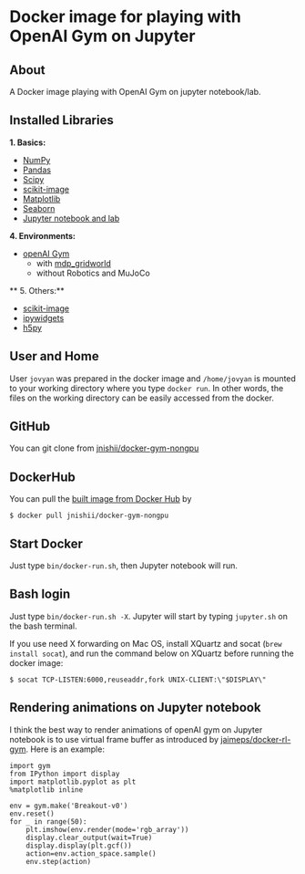 # Docker image for playing with OpenAI Gym on Jupyter

## About

A Docker image playing with OpenAI Gym on jupyter notebook/lab.

## Installed Libraries

**1. Basics:**
- [NumPy](http://www.numpy.org/)
- [Pandas](http://pandas.pydata.org/)
- [Scipy](https://www.scipy.org/)
- [scikit-image](https://scikit-image.org/)
- [Matplotlib](http://matplotlib.org/)
- [Seaborn](https://seaborn.pydata.org/)
- [Jupyter notebook and lab](http://jupyter.org/)

**4. Environments:**
- [openAI Gym](https://github.com/openai/gym)
	- with [mdp_gridworld](https://github.com/IRLL/reinforcement_learning_class)
	- without Robotics and MuJoCo

** 5. Others:**
- [scikit-image](https://scikit-image.org/)
- [ipywidgets](https://ipywidgets.readthedocs.io/en/stable/index.html)
- [h5py](http://www.h5py.org/)

## User and Home

User `jovyan` was prepared in the docker image and `/home/jovyan` is mounted to your working directory where you type `docker run`. In other words, the files on the working directory can be easily accessed from the docker.


## GitHub

You can git clone from [jnishii/docker-gym-nongpu](https://github.com/jnishii/docker-gym-nongpu)

## DockerHub

You can pull the [built image from Docker Hub](https://hub.docker.com/r/jnishii/docker-gym-nongpu/) by

```
$ docker pull jnishii/docker-gym-nongpu
```

## Start Docker

Just type `bin/docker-run.sh`, then Jupyter notebook will run.


## Bash login

Just type `bin/docker-run.sh -X`.
Jupyter will start by typing `jupyter.sh` on the bash terminal.

If you use need X forwarding on Mac OS, install XQuartz and socat (`brew install socat`), and run the command below on XQuartz before running the docker image:

```
$ socat TCP-LISTEN:6000,reuseaddr,fork UNIX-CLIENT:\"$DISPLAY\"
```


## Rendering animations on Jupyter notebook

I think the best way to render animations of openAI gym on Jupyter notebook is to use virtual frame buffer as introduced by [jaimeps/docker-rl-gym](https://github.com/jaimeps/docker-rl-gym). Here is an example:

```
import gym
from IPython import display
import matplotlib.pyplot as plt
%matplotlib inline

env = gym.make('Breakout-v0')
env.reset()
for _ in range(50):
    plt.imshow(env.render(mode='rgb_array'))
    display.clear_output(wait=True)
    display.display(plt.gcf())
    action=env.action_space.sample()
    env.step(action)
```
